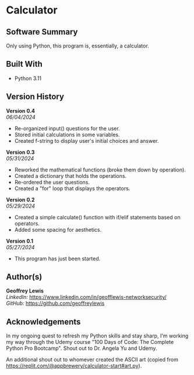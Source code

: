 # Calculator

## Software Summary

Only using Python, this program is, essentially, a calculator.

## Built With

* Python 3.11

## Version History 

**Version 0.4**  
*06/04/2024*  
* Re-organized input() questions for the user.
* Stored initial calculations in some variables.
* Created f-string to display user's initial choices and answer.

**Version 0.3**  
*05/31/2024*  
* Reworked the mathematical functions (broke them down by operation).
* Created a dictionary that holds the operations.
* Re-ordered the user questions.
* Created a "for" loop that displays the operators.

**Version 0.2**  
*05/29/2024*  
* Created a simple calculate() function with if/elif statements based on operators.
* Added some spacing for aesthetics.

**Version 0.1**  
*05/27/2024*  
* This program has just been started.

## Author(s)

**Geoffrey Lewis**    
*LinkedIn:* https://www.linkedin.com/in/geofflewis-networksecurity/  
*GitHub:* https://github.com/geoffreylewis

## Acknowledgements

In my ongoing quest to refresh my Python skills and stay sharp, I'm working my way through the Udemy course "100 Days of Code: The Complete Python Pro Bootcamp".  Shout out to Dr. Angela Yu and Udemy.

An additional shout out to whomever created the ASCII art (copied from https://replit.com/@appbrewery/calculator-start#art.py).
